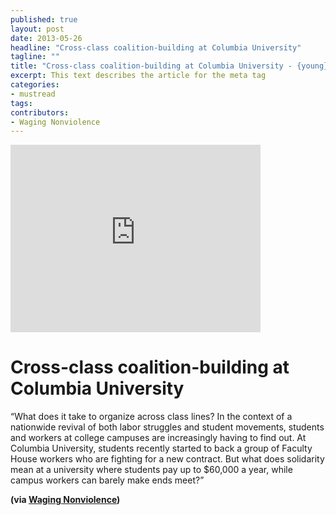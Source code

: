 ```yaml
---
published: true
layout: post
date: 2013-05-26
headline: "Cross-class coalition-building at Columbia University"
tagline: ""
title: "Cross-class coalition-building at Columbia University - {young}ist"
excerpt: This text describes the article for the meta tag
categories:
- mustread
tags: 
contributors:
- Waging Nonviolence
---
```

<iframe src="http://player.vimeo.com/video/60702361" width="400" height="300" frameborder="0"></iframe><br/><h1 class="title">Cross-class coalition-building at Columbia University</h1>
<p>&#8220;What does it take to organize across class lines? In the context of a nationwide revival of both labor struggles and student movements, students and workers at college campuses are increasingly having to find out. At Columbia University, students recently started to back a group of Faculty House workers who are fighting for a new contract. But what does solidarity mean at a university where students pay up to $60,000 a year, while campus workers can barely make ends meet?&#8221;</p>
<p><strong>(via <a href="http://wagingnonviolence.org/feature/cross-class-coalition-at-columbia-university" target="_blank">Waging Nonviolence</a>)</strong></p>
